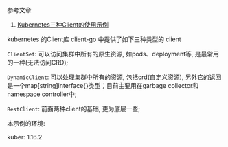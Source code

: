 参考文章

1. [Kubernetes三种Client的使用示例](https://blog.csdn.net/weiyuanke/article/details/97938690)

kubernetes 的Client库 client-go 中提供了如下三种类型的 client

`ClientSet`: 可以访问集群中所有的原生资源, 如pods、deployment等, 是最常用的一种(无法访问CRD); 

`DynamicClient`: 可以处理集群中所有的资源, 包括crd(自定义资源), 另外它的返回是一个map[string]interface{}类型；目前主要用在garbage collector和namespace controller中; 

`RestClient`: 前面两种client的基础, 更为底层一些; 

本示例的环境:

kuber: 1.16.2
